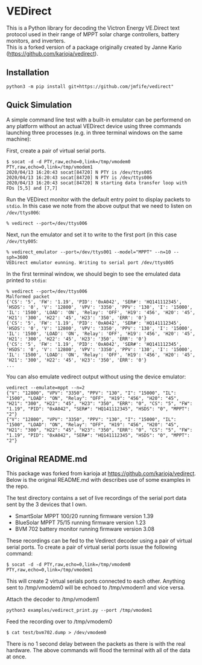 # VEDirect

This is a Python library for decoding the Victron Energy VE.Direct text protocol used in their range of MPPT solar 
charge controllers, battery monitors, and inverters.  
This is a forked version of a package originally created by Janne Kario (https://github.com/karioja/vedirect).

## Installation

```
python3 -m pip install git+https://github.com/jmfife/vedirect"
```
## Quick Simulation

A simple command line test with a built-in emulator can be performend on any platform without
an actual VEDirect device using three commands launching three processes (e.g.
in three terminal windows on the same machine):

First, create a pair of virtual serial ports.
```
$ socat -d -d PTY,raw,echo=0,link=/tmp/vmodem0 PTY,raw,echo=0,link=/tmp/vmodem1
2020/04/13 16:20:43 socat[84720] N PTY is /dev/ttys005
2020/04/13 16:20:43 socat[84720] N PTY is /dev/ttys006
2020/04/13 16:20:43 socat[84720] N starting data transfer loop with FDs [5,5] and [7,7]
```

Run the VEDirect monitor with the default entry point to display packets to `stdio`.  In this case 
we note from the above output that we need to listen on `/dev/ttys006`:

```
% vedirect --port=/dev/ttys006
```

Next, run the emulator and set it to write to the first port (in this case `/dev/tty005`:

```
% vedirect_emulator --port=/dev/ttys001 --model="MPPT" --n=10 --sph=3600
VEDirect emulator eunning. Writing to serial port /dev/ttys005
```

In the first terminal window, we should begin to see the emulated data printed to `stdio`:

```
% vedirect --port=/dev/ttys006
Malformed packet
{'CS': '5', 'FW': '1.19', 'PID': '0xA042', 'SER#': 'HQ141112345', 'HSDS': '0', 'V': '12800', 'VPV': '3350', 'PPV': '130', 'I': '15000', 'IL': '1500', 'LOAD': 'ON', 'Relay': 'OFF', 'H19': '456', 'H20': '45', 'H21': '300', 'H22': '45', 'H23': '350', 'ERR': '0'}
{'CS': '5', 'FW': '1.19', 'PID': '0xA042', 'SER#': 'HQ141112345', 'HSDS': '0', 'V': '12800', 'VPV': '3350', 'PPV': '130', 'I': '15000', 'IL': '1500', 'LOAD': 'ON', 'Relay': 'OFF', 'H19': '456', 'H20': '45', 'H21': '300', 'H22': '45', 'H23': '350', 'ERR': '0'}
{'CS': '5', 'FW': '1.19', 'PID': '0xA042', 'SER#': 'HQ141112345', 'HSDS': '0', 'V': '12800', 'VPV': '3350', 'PPV': '130', 'I': '15000', 'IL': '1500', 'LOAD': 'ON', 'Relay': 'OFF', 'H19': '456', 'H20': '45', 'H21': '300', 'H22': '45', 'H23': '350', 'ERR': '0'}
...
```

You can also emulate vedirect output without using the device emulator:
```
vedirect --emulate=mppt --n=2
{"V": "12800", "VPV": "3350", "PPV": "130", "I": "15000", "IL": "1500", "LOAD": "ON", "Relay": "OFF", "H19": "456", "H20": "45", "H21": "300", "H22": "45", "H23": "350", "ERR": "0", "CS": "5", "FW": "1.19", "PID": "0xA042", "SER#": "HQ141112345", "HSDS": "0", "MPPT": "2"}
{"V": "12800", "VPV": "3350", "PPV": "130", "I": "15000", "IL": "1500", "LOAD": "ON", "Relay": "OFF", "H19": "456", "H20": "45", "H21": "300", "H22": "45", "H23": "350", "ERR": "0", "CS": "5", "FW": "1.19", "PID": "0xA042", "SER#": "HQ141112345", "HSDS": "0", "MPPT": "2"}
```

## Original README.md

This package was forked from karioja at https://github.com/karioja/vedirect.
Below is the original README.md with describes use of some examples in the repo.


The test directory contains a set of live recordings of the serial port data sent by the 3 devices that I own.

* SmartSolar MPPT 100/20 running firmware version 1.39
* BlueSolar MPPT 75/15 running firmware version 1.23
* BVM 702 battery monitor running firmware version 3.08

These recordings can be fed to the Vedirect decoder using a pair of virtual serial ports. To create a pair of virtual serial ports issue the following command:
```
$ socat -d -d PTY,raw,echo=0,link=/tmp/vmodem0 PTY,raw,echo=0,link=/tmp/vmodem1
```
This will create 2 virtual serials ports connected to each other. Anything sent to /tmp/vmodem0 will be echoed to /tmp/vmodem1 and vice versa.

Attach the decoder to /tmp/vmodem1
```
python3 examples/vedirect_print.py --port /tmp/vmodem1
```

Feed the recording over to /tmp/vmodem0
```
$ cat test/bvm702.dump > /dev/vmodem0
```
There is no 1 second delay between the packets as there is with the real hardware. The above commands will flood the terminal with all of the data at once.